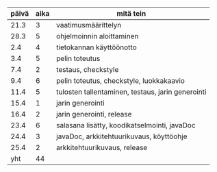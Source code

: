 päivä | aika | mitä tein
--- | --- | ---
21.3 | 3 | vaatimusmäärittelyn
28.3 | 5 | ohjelmoinnin aloittaminen
2.4 | 4 | tietokannan käyttöönotto
3.4 | 5 | pelin toteutus
7.4 | 2 | testaus, checkstyle
9.4 | 6 | pelin toteutus, checkstyle, luokkakaavio
11.4 | 5 | tulosten tallentaminen, testaus, jarin generointi
15.4 | 1 | jarin generointi
16.4 | 2 | jarin generointi, release
23.4 | 6 | salasana lisätty, koodikatselmointi, javaDoc
24.4 | 3 | javaDoc, arkkitehtuurikuvaus, köyttöohje
25.4 | 2 | arkkitehtuurikuvaus, release
yht | 44 | 
